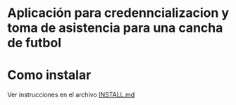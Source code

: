 # Aplicación para credenncializacion y toma de asistencia para una cancha de futbol

# Como instalar

Ver instrucciones en el archivo [INSTALL.md](INSTALL.md)
